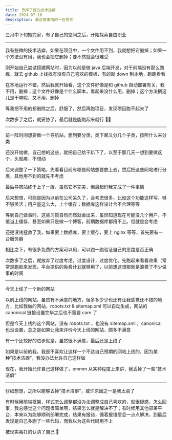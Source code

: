 ```yaml
---
title: 丢掉了我的技术洁癖
date: 2024-07-10
description: 最近做事情的一些思考
---
```


三月中下旬搬完家，有了自己的空间之后，开始探索自由职业

---

我有些微的技术洁癖，如果在项目中，一个文件用不到，我就想把它删掉；如果一个方法没有用，我也会把它删掉；要不然就会很难受

刚开始自己尝试搭建网站时，因为以前是做 java 后端开发，对于前端没有那么熟练，就去 github 上找找有没有自己喜欢的模板，有的就 down 到本地，跑跑看看

在本地运行不错，然后我就开始看，这个文件好像是和 github 自动部署有关，我不用，删掉；这个文件好像是个什么脚本，看起来没什么用，删掉；这个方法搁这儿是干嘛呢，又不用，删掉

等我把不用的都删除之后，舒服了，然后再跑项目，发现项目跑不起来了

次数多了之后，就妥协了，最后就是能跑起来就行 🤦‍♀️

---

前一阵时间想要做一个导航站，想到要分类，类下面又分几个子类，按照什么来分类

还没开始做，自己想的这些，就把自己给干趴下了，以至于那几天一想到要做这个，头就疼，不想动

后来调整了一下策略，先看看目前有哪些网站想要放上去，然后把这些网站进行分类，其他用不到的就先不考虑

最后导航站终于上了一版，虽然它不完美，但最起码我完成了一件事情

后来想想，可能是因为以前在公司呆久了，会考虑很多，比如这个功能这样写，够不够灵活；用户量这么大，上个缓存；数据库这样设计合不合理等等

等到自己做事时，这些习惯自然而然就会出来，虽然知道现在可能没几个用户，不值当上缓存，甚至如果只是做一个博客，前期数据库都用不上。但就是会考虑

还是没钱拯救了我，如果要上数据库，要上缓存，要上 nginx 等等，首先要有一台服务器

相比之下，有很多免费的方案可以用，可以跑一跑验证自己的思路是否正确

次数多了之后，就放弃了过度考虑，过度设计，过度优化。先跑起来看看效果（常常是跑起来发现，平台提供的免费计划就够用了，以前想这想那倒是浪费了不少做事的时间

---

今天上线了一个新的网站

以前上线的网站，虽然有不满意的地方，但多多少少也还有让我感觉还不错的地方，比如我做的网站，robots.txt & sitemap.xml 可以自动生成，网站的 canonical 链接设置完毕之后也不需要 care 了

但是今天上线的这个网站，没有 robots.txt ，也没有 sitemap.xml ，canonical 也没设置，总之是如果让我来评价今天上线的网站，颇多不满意

有一个比较好的进步就是，虽然很不满意，最后还是上线了

如果是以前的我，我是不喜欢让这样一个不达自己预期的网站上线的，因为某种“技术洁癖”，我没办法允许自己这样做

现在，我开始允许自己这样做了，emmm 从某种程度上来讲，我丢掉了一些“技术洁癖”

---

仔细想想，之所以能够丢掉“技术洁癖”，或许原因之一是我太菜了

有时候用前端框架，样式怎么调整都没办法调整成自己喜欢的，就很疑惑，怎么回事，我总感觉这个问题很简单啊，结果怎么就是解决不了；有时候用其他部署平台，本来以为能够顺利部署完成，结果有报错，循着报错信息一点点解决，到最后发现是自己多删了一些代码，而我以为这些代码用不上

被现实毒打的认清了自己 🤣